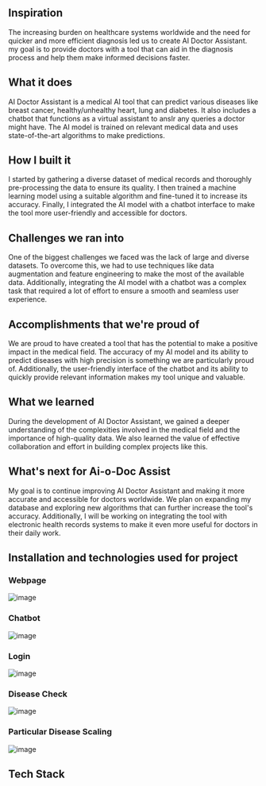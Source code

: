 ## Inspiration
The increasing burden on healthcare systems worldwide and the need for quicker and more efficient diagnosis led us to create AI Doctor Assistant. my goal is to provide doctors with a tool that can aid in the diagnosis process and help them make informed decisions faster.

## What it does
AI Doctor Assistant is a medical AI tool that can predict various diseases like breast cancer, healthy/unhealthy heart, lung and diabetes. It also includes a chatbot that functions as a virtual assistant to ansIr any queries a doctor might have. The AI model is trained on relevant medical data and uses state-of-the-art algorithms to make predictions.

## How I built it
I started by gathering a diverse dataset of medical records and thoroughly pre-processing the data to ensure its quality. I then trained a machine learning model using a suitable algorithm and fine-tuned it to increase its accuracy. Finally, I integrated the AI model with a chatbot interface to make the tool more user-friendly and accessible for doctors.

## Challenges we ran into
One of the biggest challenges we faced was the lack of large and diverse datasets. To overcome this, we had to use techniques like data augmentation and feature engineering to make the most of the available data. Additionally, integrating the AI model with a chatbot was a complex task that required a lot of effort to ensure a smooth and seamless user experience.

## Accomplishments that we're proud of
We are proud to have created a tool that has the potential to make a positive impact in the medical field. The accuracy of my AI model and its ability to predict diseases with high precision is something we are particularly proud of. Additionally, the user-friendly interface of the chatbot and its ability to quickly provide relevant information makes my tool unique and valuable.

## What we learned
During the development of AI Doctor Assistant, we gained a deeper understanding of the complexities involved in the medical field and the importance of high-quality data. We also learned the value of effective collaboration and effort in building complex projects like this.

## What's next for Ai-o-Doc Assist
My goal is to continue improving AI Doctor Assistant and making it more accurate and accessible for doctors worldwide. We plan on expanding my database and exploring new algorithms that can further increase the tool's accuracy. Additionally, I will be working on integrating the tool with electronic health records systems to make it even more useful for doctors in their daily work.

## Installation and technologies used for project









### Webpage
![image](https://github.com/neha222222/Doc-o-ai/assets/132138786/24c87f31-716e-45bb-9df9-a8e08428e018)

### Chatbot
![image](https://github.com/neha222222/Doc-o-ai/assets/132138786/e3afe35e-43de-4b7c-88ad-10f2499412b6)

### Login
![image](https://github.com/neha222222/Doc-o-ai/assets/132138786/63ecd7a5-c96a-4a4e-a3ab-164a66063192)

### Disease Check
![image](https://github.com/neha222222/Doc-o-ai/assets/132138786/481030a4-66e3-4f16-bfb9-ae50fcc29faf)

### Particular Disease Scaling
![image](https://github.com/neha222222/Doc-o-ai/assets/132138786/61ccdab9-ee1f-415e-b03f-ad27f6d56b85)

## Tech Stack






